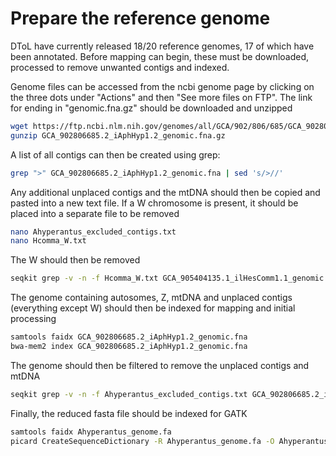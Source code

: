 # Prepare the reference genome

DToL have currently released 18/20 reference genomes, 17 of which have been annotated. Before mapping can begin, these must be downloaded, processed to remove unwanted contigs and indexed.

Genome files can be accessed from the ncbi genome page by clicking on the three dots under "Actions" and then "See more files on FTP". The link for ending in "genomic.fna.gz" should be downloaded and unzipped
```bash
wget https://ftp.ncbi.nlm.nih.gov/genomes/all/GCA/902/806/685/GCA_902806685.2_iAphHyp1.2/GCA_902806685.2_iAphHyp1.2_genomic.fna.gz
gunzip GCA_902806685.2_iAphHyp1.2_genomic.fna.gz
```
A list of all contigs can then be created using grep:
```bash
grep ">" GCA_902806685.2_iAphHyp1.2_genomic.fna | sed 's/>//'
```
Any additional unplaced contigs and the mtDNA should then be copied and pasted into a new text file. If a W chromosome is present, it should be placed into a separate file to be removed
```bash
nano Ahyperantus_excluded_contigs.txt
nano Hcomma_W.txt
```
The W should then be removed
```bash
seqkit grep -v -n -f Hcomma_W.txt GCA_905404135.1_ilHesComm1.1_genomic.fna > GCA_905404135.1_ilHesComm1.1_genomic_noW.fa
```
The genome containing autosomes, Z, mtDNA and unplaced contigs (everything except W) should then be indexed for mapping and initial processing
```bash
samtools faidx GCA_902806685.2_iAphHyp1.2_genomic.fna
bwa-mem2 index GCA_902806685.2_iAphHyp1.2_genomic.fna
```
The genome should then be filtered to remove the unplaced contigs and mtDNA
```bash
seqkit grep -v -n -f Ahyperantus_excluded_contigs.txt GCA_902806685.2_iAphHyp1.2_genomic.fna > Ahyperantus_genome.fa
```
Finally, the reduced fasta file should be indexed for GATK
```bash
samtools faidx Ahyperantus_genome.fa
picard CreateSequenceDictionary -R Ahyperantus_genome.fa -O Ahyperantus_genome.dict
```
